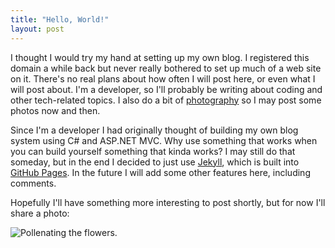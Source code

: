 ```yaml
---
title: "Hello, World!"
layout: post
---
```

I thought I would try my hand at setting up my own blog. I registered this domain a while back but never really bothered to set up much of a web site on it. There's no real plans about how often I will post here, or even what I will post about. I'm a developer, so I'll probably be writing about coding and other tech-related topics. I also do a bit of [photography](https://500px.com/schovanec) so I may post some photos now and then.

Since I'm a developer I had originally thought of building my own blog system using C# and ASP.NET MVC. Why use something that works when you can build yourself something that kinda works? I may still do that someday, but in the end I decided to just use [Jekyll](http://jekyllrb.com/), which is built into [GitHub Pages](https://pages.github.com). In the future I will add some other features here, including comments.

Hopefully I'll have something more interesting to post shortly, but for now I'll share a photo:

![Pollenating the flowers.](https://dl.dropboxusercontent.com/u/81575725/blog/2015-01-20-pollenating.jpg)